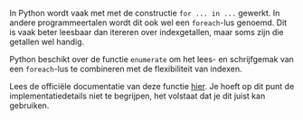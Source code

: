 In Python wordt vaak met met de constructie `for ... in ...` gewerkt.
In andere programmeertalen wordt dit ook wel een `foreach`-lus genoemd.
Dit is vaak beter leesbaar dan itereren over indexgetallen, maar soms zijn die getallen wel handig.

Python beschikt over de functie `enumerate` om het lees- en schrijfgemak van een `foreach`-lus te combineren met de flexibiliteit van indexen.

Lees de officiële documentatie van deze functie [hier](https://docs.python.org/3/library/functions.html#enumerate). Je hoeft op dit punt de implementatiedetails niet te begrijpen, het volstaat dat je dit juist kan gebruiken.
